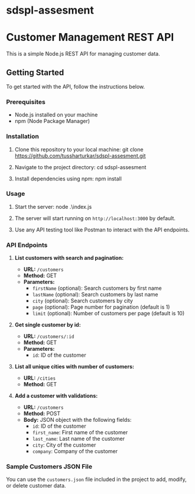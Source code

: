 # sdspl-assesment
# Customer Management REST API

This is a simple Node.js REST API for managing customer data.

## Getting Started

To get started with the API, follow the instructions below.

### Prerequisites

- Node.js installed on your machine
- npm (Node Package Manager)

### Installation

1. Clone this repository to your local machine: git clone https://github.com/tussharturkar/sdspl-assesment.git

2. Navigate to the project directory: cd sdspl-assesment

3. Install dependencies using npm: npm install
   
### Usage

1. Start the server: node .\index.js

2. The server will start running on `http://localhost:3000` by default.

3. Use any API testing tool like Postman to interact with the API endpoints.

### API Endpoints

1. **List customers with search and pagination:**
   - **URL:** `/customers`
   - **Method:** GET
   - **Parameters:**
     - `firstName` (optional): Search customers by first name
     - `lastName` (optional): Search customers by last name
     - `city` (optional): Search customers by city
     - `page` (optional): Page number for pagination (default is 1)
     - `limit` (optional): Number of customers per page (default is 10)

2. **Get single customer by id:**
   - **URL:** `/customers/:id`
   - **Method:** GET
   - **Parameters:**
     - `id`: ID of the customer

3. **List all unique cities with number of customers:**
   - **URL:** `/cities`
   - **Method:** GET

4. **Add a customer with validations:**
   - **URL:** `/customers`
   - **Method:** POST
   - **Body:** JSON object with the following fields:
     - `id`: ID of the customer
     - `first_name`: First name of the customer
     - `last_name`: Last name of the customer
     - `city`: City of the customer
     - `company`: Company of the customer

### Sample Customers JSON File

You can use the `customers.json` file included in the project to add, modify, or delete customer data.








